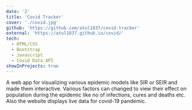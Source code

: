 ```yaml
---
date: '2'
title: 'Covid Tracker'
cover: './covid.jpg'
github: 'https://github.com/atul1837/covid-tracker'
external: 'https://atul1837.github.io/covid/'
tech:
  - HTML/CSS
  - Bootstrap
  - Javascript
  - Covid Data API
showInProjects: true
---
```


A web app for visualizing various epidemic models like SIR or SEIR and made them interactive. Various factors can changed to view their effect on population during the epidemic like no of infections, cures and deaths etc.
Also the website displays live data for covid-19 pandemic.
